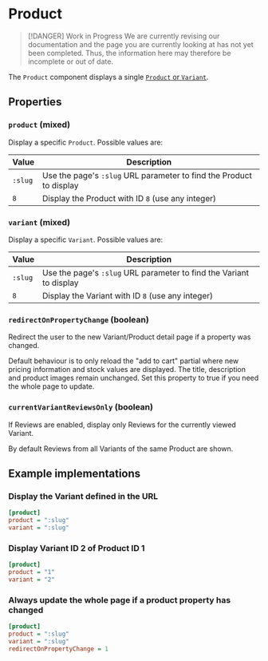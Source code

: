 # Product

> [!DANGER] Work in Progress
> We are currently revising our documentation and the page you are currently looking at has not yet 
> been completed. Thus, the information here may therefore be incomplete or out of date.

The `Product` component displays a single [`Product` or `Variant`](/guide/usage/products).

## Properties

### `product` (mixed)

Display a specific `Product`. Possible values are:

| Value | Description |
| ----- | ----------- |
| `:slug` | Use the page's `:slug` URL parameter to find the Product to display |
| `8` | Display the Product with ID `8` (use any integer) |

### `variant` (mixed)

Display a specific `Variant`. Possible values are:

| Value | Description |
| ----- | ----------- |
| `:slug` | Use the page's `:slug` URL parameter to find the Variant to display |
| `8` | Display the Variant with ID `8` (use any integer) |

### `redirectOnPropertyChange` (boolean)

Redirect the user to the new Variant/Product detail page if a property was changed.

Default behaviour is to only reload the "add to cart" partial where new pricing
information and stock values are displayed. The title, description and product images
remain unchanged. Set this property to true if you need the whole page to update.

### `currentVariantReviewsOnly` (boolean)

If Reviews are enabled, display only Reviews for the currently viewed Variant.

By default Reviews from all Variants of the same Product are shown.

## Example implementations

### Display the Variant defined in the URL

```ini
[product]
product = ":slug"
variant = ":slug"
```

### Display Variant ID 2 of Product ID 1 

```ini
[product]
product = "1"
variant = "2"
```

### Always update the whole page if a product property has changed

```ini
[product]
product = ":slug"
variant = ":slug"
redirectOnPropertyChange = 1
```